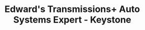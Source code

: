 ---
title: "Edward's Transmissions+ Auto Systems Expert - Keystone"
url: /indianapolis/edwards-transmissions-auto-systems-expert-keystone/
shop: car parts
---